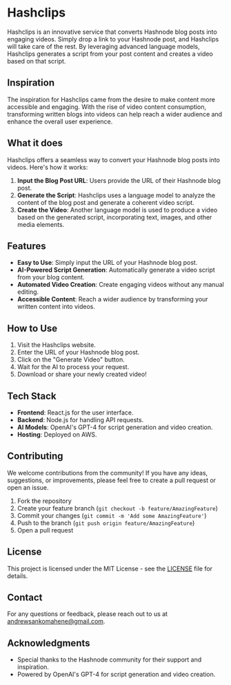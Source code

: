 # Hashclips

Hashclips is an innovative service that converts Hashnode blog posts into engaging videos. Simply drop a link to your Hashnode post, and Hashclips will take care of the rest. By leveraging advanced language models, Hashclips generates a script from your post content and creates a video based on that script.

## Inspiration

The inspiration for Hashclips came from the desire to make content more accessible and engaging. With the rise of video content consumption, transforming written blogs into videos can help reach a wider audience and enhance the overall user experience.

## What it does

Hashclips offers a seamless way to convert your Hashnode blog posts into videos. Here's how it works:
1. **Input the Blog Post URL**: Users provide the URL of their Hashnode blog post.
2. **Generate the Script**: Hashclips uses a language model to analyze the content of the blog post and generate a coherent video script.
3. **Create the Video**: Another language model is used to produce a video based on the generated script, incorporating text, images, and other media elements.

## Features

- **Easy to Use**: Simply input the URL of your Hashnode blog post.
- **AI-Powered Script Generation**: Automatically generate a video script from your blog content.
- **Automated Video Creation**: Create engaging videos without any manual editing.
- **Accessible Content**: Reach a wider audience by transforming your written content into videos.

## How to Use

1. Visit the Hashclips website.
2. Enter the URL of your Hashnode blog post.
3. Click on the "Generate Video" button.
4. Wait for the AI to process your request.
5. Download or share your newly created video!

## Tech Stack

- **Frontend**: React.js for the user interface.
- **Backend**: Node.js for handling API requests.
- **AI Models**: OpenAI's GPT-4 for script generation and video creation.
- **Hosting**: Deployed on AWS.

## Contributing

We welcome contributions from the community! If you have any ideas, suggestions, or improvements, please feel free to create a pull request or open an issue.

1. Fork the repository
2. Create your feature branch (`git checkout -b feature/AmazingFeature`)
3. Commit your changes (`git commit -m 'Add some AmazingFeature'`)
4. Push to the branch (`git push origin feature/AmazingFeature`)
5. Open a pull request

## License

This project is licensed under the MIT License - see the [LICENSE](LICENSE) file for details.

## Contact

For any questions or feedback, please reach out to us at [andrewsankomahene@gmail.com](mailto:andrewsankomahene@gmail.com).

## Acknowledgments

- Special thanks to the Hashnode community for their support and inspiration.
- Powered by OpenAI's GPT-4 for script generation and video creation.
